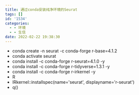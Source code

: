 ```yaml
---
title: 通过conda安装纯净环境的Seurat
tags: []
id: '1534'
categories:
  - - 环境
  - - 生信
date: 2022-02-22 19:38:30
---
```


*   conda create -n seurat -c conda-forge r-base=4.1.2
*   conda activate seurat
*   conda install -c conda-forge r-seurat=4.1.0 -y
*   conda install -c conda-forge r-tidyverse=1.3.1 -y
*   conda install -c conda-forge r-irkernel -y
*   R
*   IRkernel::installspec(name='seurat', displayname='r-seurat')
*   q()
